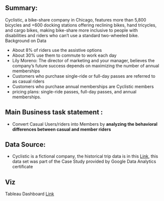 ## Summary: 

Cyclistic, a bike-share company in Chicago, features more than 5,800 bicycles and +600 docking stations offering reclining bikes, hand tricycles, and cargo bikes, making bike-share more inclusive to people with disabilities and riders who can’t use a standard two-wheeled bike.
Background on Data
*	About 8% of riders use the assistive options
*	About 30% use them to commute to work each day
*	Lily Moreno: The director of marketing and your manager, believes the company’s future success depends on maximizing the number of annual memberships
*	Customers who purchase single-ride or full-day passes are referred to as casual riders
*	Customers who purchase annual memberships are Cyclistic members
*	pricing plans: single-ride passes, full-day passes, and annual memberships.

## Main Business task statement :  

* Convert Casual Users/riders into Members by **analyzing the behavioral differences between casual and member riders**

## Data Source: 

* Cyclistic is a fictional company, the historical trip data is in this [Link](https://divvy-tripdata.s3.amazonaws.com/index.html), this data set was part of the Case Study provided by Google Data Analytics certificate


## Viz
Tableau Dashboard [Link](https://public.tableau.com/views/Cyclistic_GoogleDataAnalyticsCertificate/Dashboard1?:language=en-US&:display_count=n&:origin=viz_share_link
)


